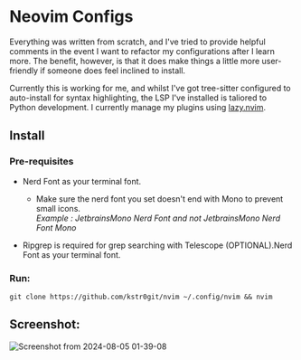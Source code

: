 # Neovim Configs

Everything was written from scratch, and I've tried to provide helpful comments in the event I want to refactor my configurations after I learn more.
The benefit, however, is that it does make things a little more user-friendly if someone does feel inclined to install. 

Currently this is working for me, and whilst I've got tree-sitter configured to auto-install for syntax highlighting, the LSP I've installed is taliored to Python development.
I currently manage my plugins using [lazy.nvim](https://lazy.folke.io/).

## Install

### Pre-requisites
* Nerd Font as your terminal font.
    * Make sure the nerd font you set doesn't end with Mono to prevent small icons. <br/>
      _Example : JetbrainsMono Nerd Font and not JetbrainsMono Nerd Font Mono_

* Ripgrep is required for grep searching with Telescope (OPTIONAL).Nerd Font as your terminal font.

### Run:
```shell
git clone https://github.com/kstr0git/nvim ~/.config/nvim && nvim
```
## Screenshot:
![Screenshot from 2024-08-05 01-39-08](https://github.com/user-attachments/assets/caa44594-1aea-4265-adc6-9ae3f650404e)

